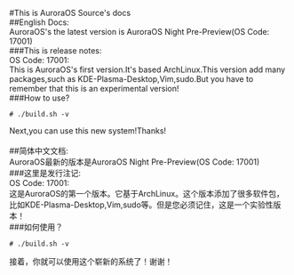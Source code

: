 #This is AuroraOS Source's docs<br>
##English Docs:<br>
AuroraOS's the latest version is AuroraOS Night Pre-Preview(OS Code: 17001)<br>
###This is release notes:<br>
OS Code: 17001:<br>
This is AuroraOS's first version.It's based ArchLinux.This version add many packages,such as KDE-Plasma-Desktop,Vim,sudo.But you have to remember that this is an experimental version!<br>
###How to use?<br>
```Shell
# ./build.sh -v
```
Next,you can use this new system!Thanks!<br>
<br>
##简体中文文档:<br>
AuroraOS最新的版本是AuroraOS Night Pre-Preview(OS Code: 17001)<br>
###这里是发行注记:<br>
OS Code: 17001:<br>
这是AuroraOS的第一个版本。它基于ArchLinux。这个版本添加了很多软件包，比如KDE-Plasma-Desktop,Vim,sudo等。但是您必须记住，这是一个实验性版本！<br>
###如何使用？<br>
```Shell
# ./build.sh -v
```
接着，你就可以使用这个崭新的系统了！谢谢！
